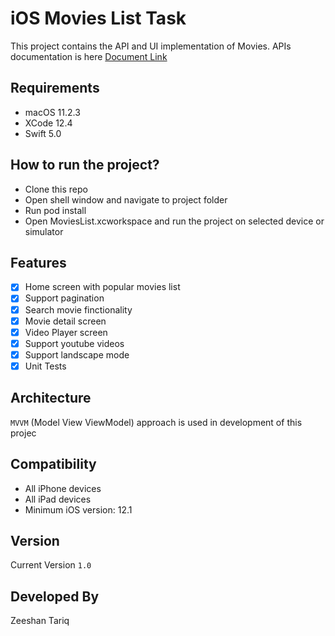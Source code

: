 # iOS Movies List Task

This project contains the API and UI implementation of Movies. APIs documentation is here [Document Link][url1]

##  Requirements

* macOS 11.2.3
* XCode 12.4
* Swift 5.0

## How to run the project?

* Clone this repo
* Open shell window and navigate to project folder
* Run pod install
* Open MoviesList.xcworkspace and run the project on selected device or simulator

## Features

- [x] Home screen with popular movies list
- [x] Support pagination
- [x] Search movie finctionality
- [x] Movie detail screen
- [x] Video Player screen
- [X] Support youtube videos
- [X] Support landscape mode
- [X] Unit Tests

## Architecture

```MVVM``` (Model View ViewModel) approach is used in development of this projec

## Compatibility
 
 * All iPhone devices
 * All iPad devices
 * Minimum iOS version: 12.1
 
##  Version
Current Version ```1.0```

## Developed By
Zeeshan Tariq

  [url1]: <https://developers.themoviedb.org/3/movies/get-popular-movies>
